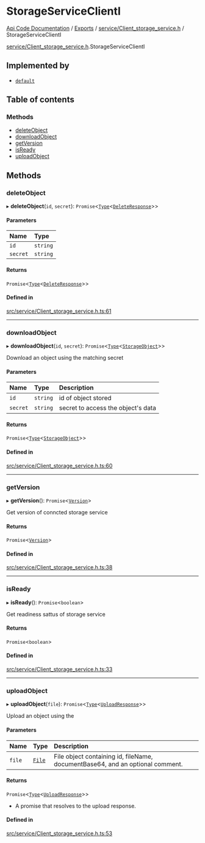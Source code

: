 # StorageServiceClientI
 
[Api Code Documentation](../README.md) / [Exports](../modules.md) / [service/Client\_storage\_service.h](../modules/service_Client_storage_service_h.md) / StorageServiceClientI

[service/Client\_storage\_service.h](../modules/service_Client_storage_service_h.md).StorageServiceClientI

## Implemented by

- [`default`](../classes/service_Client_storage_service.default.md)

## Table of contents

### Methods

- [deleteObject](service_Client_storage_service_h.StorageServiceClientI.md#deleteobject)
- [downloadObject](service_Client_storage_service_h.StorageServiceClientI.md#downloadobject)
- [getVersion](service_Client_storage_service_h.StorageServiceClientI.md#getversion)
- [isReady](service_Client_storage_service_h.StorageServiceClientI.md#isready)
- [uploadObject](service_Client_storage_service_h.StorageServiceClientI.md#uploadobject)

## Methods

### deleteObject

▸ **deleteObject**(`id`, `secret`): `Promise`\<[`Type`](../modules/result.md#type)\<[`DeleteResponse`](service_Client_storage_service_h.DeleteResponse.md)\>\>

#### Parameters

| Name | Type |
| :------ | :------ |
| `id` | `string` |
| `secret` | `string` |

#### Returns

`Promise`\<[`Type`](../modules/result.md#type)\<[`DeleteResponse`](service_Client_storage_service_h.DeleteResponse.md)\>\>

#### Defined in

[src/service/Client_storage_service.h.ts:61](https://github.com/openkfw/TruBudget/blob/90402cb/api/src/service/Client_storage_service.h.ts#L61)

___

### downloadObject

▸ **downloadObject**(`id`, `secret`): `Promise`\<[`Type`](../modules/result.md#type)\<[`StorageObject`](service_Client_storage_service_h.StorageObject.md)\>\>

Download an object using the matching secret

#### Parameters

| Name | Type | Description |
| :------ | :------ | :------ |
| `id` | `string` | id of object stored |
| `secret` | `string` | secret to access the object's data |

#### Returns

`Promise`\<[`Type`](../modules/result.md#type)\<[`StorageObject`](service_Client_storage_service_h.StorageObject.md)\>\>

#### Defined in

[src/service/Client_storage_service.h.ts:60](https://github.com/openkfw/TruBudget/blob/90402cb/api/src/service/Client_storage_service.h.ts#L60)

___

### getVersion

▸ **getVersion**(): `Promise`\<[`Version`](service_Client_storage_service_h.Version.md)\>

Get version of conncted storage service

#### Returns

`Promise`\<[`Version`](service_Client_storage_service_h.Version.md)\>

#### Defined in

[src/service/Client_storage_service.h.ts:38](https://github.com/openkfw/TruBudget/blob/90402cb/api/src/service/Client_storage_service.h.ts#L38)

___

### isReady

▸ **isReady**(): `Promise`\<`boolean`\>

Get readiness sattus of storage service

#### Returns

`Promise`\<`boolean`\>

#### Defined in

[src/service/Client_storage_service.h.ts:33](https://github.com/openkfw/TruBudget/blob/90402cb/api/src/service/Client_storage_service.h.ts#L33)

___

### uploadObject

▸ **uploadObject**(`file`): `Promise`\<[`Type`](../modules/result.md#type)\<[`UploadResponse`](service_Client_storage_service_h.UploadResponse.md)\>\>

Upload an object using the

#### Parameters

| Name | Type | Description |
| :------ | :------ | :------ |
| `file` | [`File`](service_domain_document_document_upload.File.md) | File object containing id, fileName, documentBase64, and an optional comment. |

#### Returns

`Promise`\<[`Type`](../modules/result.md#type)\<[`UploadResponse`](service_Client_storage_service_h.UploadResponse.md)\>\>

- A promise that resolves to the upload response.

#### Defined in

[src/service/Client_storage_service.h.ts:53](https://github.com/openkfw/TruBudget/blob/90402cb/api/src/service/Client_storage_service.h.ts#L53)
